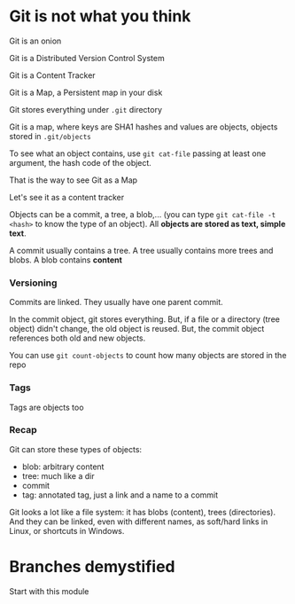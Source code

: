 # Git is not what you think

Git is an onion

Git is a Distributed Version Control System

Git is a Content Tracker

Git is a Map, a Persistent map in your disk

Git stores everything under `.git` directory

Git is a map, where keys are SHA1 hashes and values are objects, objects stored in `.git/objects`

To see what an object contains, use `git cat-file` passing at least one argument, the hash code of the object.

That is the way to see Git as a Map

Let's see it as a content tracker

Objects can be a commit, a tree, a blob,... (you can type `git cat-file -t <hash>` to know the type of an object). All **objects are stored as text, simple text**.

A commit usually contains a tree. A tree usually contains more trees and blobs. A blob contains **content**

### Versioning

Commits are linked. They usually have one parent commit.

In the commit object, git stores everything. But, if a file or a directory (tree object) didn't change, the old object is reused. But, the commit object references both old and new objects.

You can use `git count-objects` to count how many objects are stored in the repo

### Tags

Tags are objects too

### Recap

Git can store these types of objects:

- blob: arbitrary content
- tree: much like a dir
- commit
- tag: annotated tag, just a link and a name to a commit

Git looks a lot like a file system: it has blobs (content), trees (directories). And they can be linked, even with different names, as soft/hard links in Linux, or shortcuts in Windows.

# Branches demystified

Start with this module

